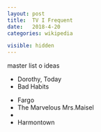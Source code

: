 ```yaml
---
layout: post
title:  TV I Frequent
date:   2018-4-20
categories: wikipedia

visible: hidden
---
```


master list o ideas

<ul>
	<li>Dorothy, Today</li>
	<li>Bad Habits</li>
</ul>


<ul>
	<li>Fargo</li>
	<li>The Marvelous Mrs.Maisel</li>
	<li></li>
	<li>Harmontown</li>
</ul>

